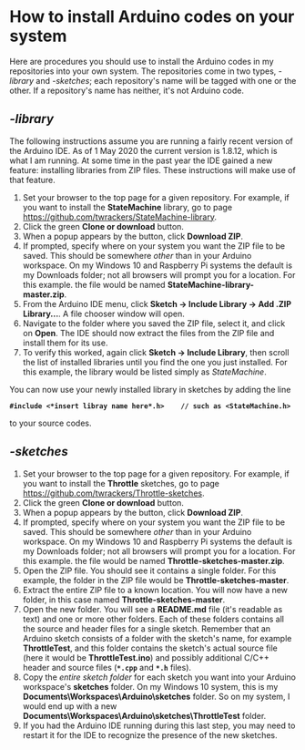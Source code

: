 # How to install Arduino codes on your system
Here are procedures you should use to install the Arduino codes in my repositories into your own system.  The repositories come in two types, *-library* and *-sketches*; each repository's name will be tagged with one or the other.  If a repository's name has neither, it's not Arduino code.

## *-library*
The following instructions assume you are running a fairly recent version of the Arduino IDE.  As of 1 May 2020 the current version is 1.8.12, which is what I am running.  At some time in the past year the IDE gained a new feature: installing libraries from ZIP files.  These instructions will make use of that feature.
1. Set your browser to the top page for a given repository.  For example, if you want to install the **StateMachine** library, go to page https://github.com/twrackers/StateMachine-library.
2. Click the green **Clone or download** button.
3. When a popup appears by the button, click **Download ZIP**.
4. If prompted, specify where on your system you want the ZIP file to be saved.  This should be somewhere *other* than in your Arduino workspace.  On my Windows 10 and Raspberry Pi systems the default is my Downloads folder; not all browsers will prompt you for a location.  For this example. the file would be named **StateMachine-library-master.zip**.
5. From the Arduino IDE menu, click **Sketch -> Include Library -> Add .ZIP Library...**.  A file chooser window will open.
6. Navigate to the folder where you saved the ZIP file, select it, and click on **Open**.  The IDE should now extract the files from the ZIP file and install them for its use.
7. To verify this worked, again click **Sketch -> Include Library**, then scroll the list of installed libraries until you find the one you just installed.  For this example, the library would be listed simply as *StateMachine*.

You can now use your newly installed library in sketches by adding the line

**`#include <*insert libray name here*.h>    // such as <StateMachine.h>`**

to your source codes.

## *-sketches*
1. Set your browser to the top page for a given repository.  For example, if you want to install the **Throttle** sketches, go to page https://github.com/twrackers/Throttle-sketches.
2. Click the green **Clone or download** button.
3. When a popup appears by the button, click **Download ZIP**.
4. If prompted, specify where on your system you want the ZIP file to be saved.  This should be somewhere *other* than in your Arduino workspace.  On my Windows 10 and Raspberry Pi systems the default is my Downloads folder; not all browsers will prompt you for a location.  For this example. the file would be named **Throttle-sketches-master.zip**.
5. Open the ZIP file.  You should see it contains a single folder.  For this example, the folder in the ZIP file would be **Throttle-sketches-master**.
6. Extract the entire ZIP file to a known location.  You will now have a new folder, in this case named **Throttle-sketches-master**.
7. Open the new folder.  You will see a **README.md** file (it's readable as text) and one or more other folders.  Each of these folders contains all the source and header files for a single sketch.  Remember that an Arduino sketch consists of a folder with the sketch's name, for example **ThrottleTest**, and this folder contains the sketch's actual source file (here it would be **ThrottleTest.ino**) and possibly additional C/C++ header and source files (**`*.cpp`** and **`*.h`** files).
9. Copy the *entire sketch folder* for each sketch you want into your Arduino workspace's **sketches** folder.  On my Windows 10 system, this is my **Documents\Workspaces\Arduino\sketches** folder.  So on my system, I would end up with a new **Documents\Workspaces\Arduino\sketches\ThrottleTest** folder.
10. If you had the Arduino IDE running during this last step, you may need to restart it for the IDE to recognize the presence of the new sketches.
